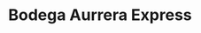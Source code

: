 ---
title: "Bodega Aurrera Express"
url: /santiago-de-queretaro/bodega-aurrera-express/
shop: comodidad
---
